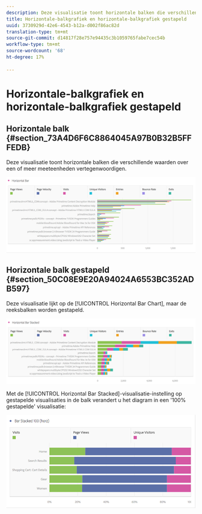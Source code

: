 ```yaml
---
description: Deze visualisatie toont horizontale balken die verschillende waarden over een of meer meeteenheden vertegenwoordigen.
title: Horizontale-balkgrafiek en horizontale-balkgrafiek gestapeld
uuid: 3730929d-42e6-4543-b12a-d002f86ac82d
translation-type: tm+mt
source-git-commit: d14817f28e757e94435c3b1059765fabe7cec54b
workflow-type: tm+mt
source-wordcount: '68'
ht-degree: 17%

---
```



# Horizontale-balkgrafiek en horizontale-balkgrafiek gestapeld

## Horizontale balk {#section_73A4D6F6C8864045A97B0B32B5FFFEDB}

Deze visualisatie toont horizontale balken die verschillende waarden over een of meer meeteenheden vertegenwoordigen.

![](assets/horizontal_bar.png)

## Horizontale balk gestapeld {#section_50C08E9E20A94024A6553BC352ADB597}

Deze visualisatie lijkt op de [!UICONTROL Horizontal Bar Chart], maar de reeksbalken worden gestapeld.

![](assets/horizontal-bar-stacked.png)

Met de [!UICONTROL Horizontal Bar Stacked]-visualisatie-instelling op gestapelde visualisaties in de balk verandert u het diagram in een &#39;100% gestapelde&#39; visualisatie:

![](assets/horizstacked100.png)


